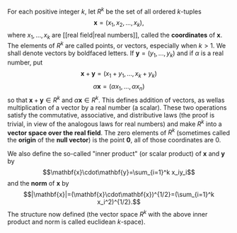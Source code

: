 For each positive integer $k$, let $R^k$ be the set of all ordered $k$-tuples $$\mathbf{x}=(x_1,x_2,...,x_k),$$where $x_1,...,x_k$ are [[real field|real numbers]], called the **coordinates** of $\mathbf{x}$. The elements of $R^k$ are called points, or vectors, especially when $k>1$. We shall denote vectors by boldfaced letters. If $\mathbf{y}=(y_1,...,y_k)$ and if $\alpha$ is a real number, put $$\mathbf{x}+\mathbf{y}=(x_1+y_1,...,x_k+y_k)$$$$\alpha\mathbf{x}=(\alpha x_1,...,\alpha x_n)$$
so that $\mathbf{x}+\mathbf{y}\in R^k$ and $\alpha\mathbf{x}\in R^k$. This defines addition of vectors, as wellas multiplication of a vector by a real number (a scalar). These two operations satisfy the commutative, associative, and distributive laws (the proof is trivial, in view of the analogous laws for real numbers) and make $R^k$ into a **vector space over the real field**. The zero elements of $R^k$ (sometimes called the **origin** of the **null vector**) is the point $\mathbf{0}$, all of those coordinates are $0$.

We also define the so-called "inner product" (or scalar product) of $\mathbf{x}$ and $\mathbf{y}$ by $$\mathbf{x}\cdot\mathbf{y}=\sum_{i=1}^k x_iy_i$$and the **norm** of $\mathbf{x}$ by $$|\mathbf{x}|=(\mathbf{x}\cdot\mathbf{x})^{1/2}=(\sum_{i=1}^k x_i^2)^{1/2}.$$
The structure now defined (the vector space $R^k$ with the above inner product and norm is called euclidean $k$-space).
